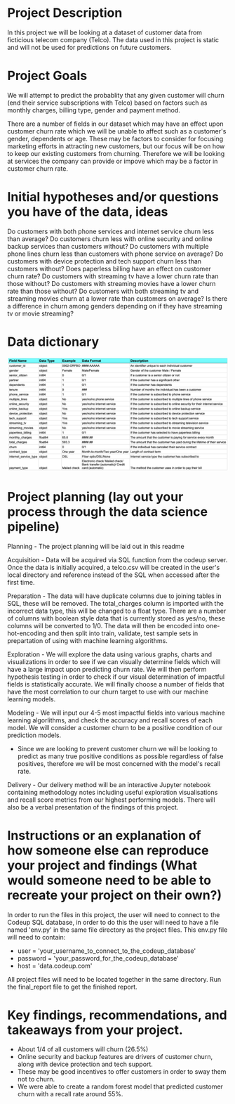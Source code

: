 # Project Description

In this project we will be looking at a dataset of customer data from ficticious telecom company (Telco). The data used in this project is static and will not be used for predictions on future customers.


# Project Goals

We will attempt to predict the probablity that any given customer will churn (end their service subscriptions with Telco) based on factors such as monthly charges, billing type, gender and payment method. 

There are a number of fields in our dataset which may have an effect upon customer churn rate which we will be unable to affect such as a customer's gender, dependents or age. These may be factors to consider for focusing marketing efforts in attracting new customers, but our focus will be on how to keep our existing customers from churning. Therefore we will be looking at services the company can provide or impove which may be a factor in customer churn rate.


# Initial hypotheses and/or questions you have of the data, ideas

Do customers with both phone services and internet service churn less than average?
Do customers churn less with online security and online backup services than customers without?
Do customers with multiple phone lines churn less than customers with phone service on average?
Do customers with device protection and tech support churn less than customers without?
Does paperless billing have an effect on customer churn rate?
Do customers with streaming tv have a lower churn rate than those without?
Do customers with streaming movies have a lower churn rate than those without?
Do customers with both streaming tv and streaming movies churn at a lower rate than customers on average?
Is there a difference in churn among genders depending on if they have streaming tv or movie streaming?


# Data dictionary
![alt text](https://github.com/Adam-Harris87/classification-project/blob/main/data_dictionary.png)


# Project planning (lay out your process through the data science pipeline)

Planning - The project planning will be laid out in this readme

Acquisition - Data will be acquired via SQL function from the codeup server. Once the data is initially acquired, a telco.csv will be created in the user's local directory and reference instead of the SQL when accessed after the first time.

Preparation - The data will have duplicate columns due to joining tables in SQL, these will be removed. The total_charges column is imported with the incorrect data type, this will be changed to a float type. There are a number of columns with boolean style data that is currently stored as yes/no, these columns will be converted to 1/0. The data will then be encoded into one-hot-encoding and then split into train, validate, test sample sets in prepartation of using with machine learning algorithms.

Exploration - We will explore the data using various graphs, charts and visualizations in order to see if we can visually determine fields which will have a large impact upon predicting churn rate. We will then perform hypothesis testing in order to check if our visual determination of impactful fields is statistically accurate. We will finally choose a number of fields that have the most correlation to our churn target to use with our machine learning models.

Modeling - We will input our 4-5 most impactful fields into various machine learning algorlithms, and check the accuracy and recall scores of each model. We will consider a customer churn to be a positive condition of our prediction models. 

- Since we are looking to prevent customer churn we will be looking to predict as many true positive conditions as possible regardless of false positives, therefore we will be most concerned with the model's recall rate.

Delivery - Our delivery method will be an interactive Jupyter notebook containing methodology notes including useful exploration visualisations and recall score metrics from our highest performing models. There will also be a verbal presentation of the findings of this project.


# Instructions or an explanation of how someone else can reproduce your project and findings (What would someone need to be able to recreate your project on their own?)

In order to run the files in this project, the user will need to connect to the Codeup SQL database, in order to do this the user will need to have a file named 'env.py' in the same file directory as the project files. This env.py file will need to contain: 

- user = 'your_username_to_connect_to_the_codeup_database'
- password = 'your_password_for_the_codeup_database'
- host = 'data.codeup.com'

All project files will need to be located together in the same directory. Run the final_report file to get the finished report.


# Key findings, recommendations, and takeaways from your project.

- About 1/4 of all customers will churn (26.5%)
- Online security and backup features are drivers of customer churn, along with device protection and tech support. 
 - These may be good incentives to offer customers in order to sway them not to churn.
- We were able to create a random forest model that predicted customer churn with a recall rate around 55%.